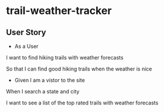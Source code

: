# trail-weather-tracker





## User Story
* As a User

I want to find hiking trails with weather forecasts

So that I can find good hiking trails when the weather is nice



* Given I am a vistor to the site 

When I search a state and city

I want to see a list of the top rated trails with weather forecasts 
